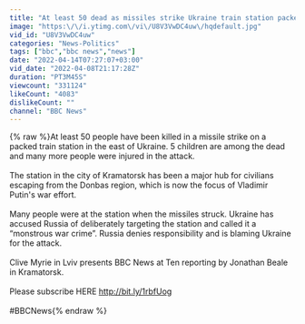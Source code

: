 ```yaml
---
title: "At least 50 dead as missiles strike Ukraine train station packed with civilians - BBC News"
image: "https:\/\/i.ytimg.com\/vi\/U8V3VwDC4uw\/hqdefault.jpg"
vid_id: "U8V3VwDC4uw"
categories: "News-Politics"
tags: ["bbc","bbc news","news"]
date: "2022-04-14T07:27:07+03:00"
vid_date: "2022-04-08T21:17:28Z"
duration: "PT3M45S"
viewcount: "331124"
likeCount: "4083"
dislikeCount: ""
channel: "BBC News"
---
```

{% raw %}At least 50 people have been killed in a missile strike on a packed train station in the east of Ukraine.   5 children are among the dead and many more people were injured in the attack.<br /><br />The station in the city of Kramatorsk has been a major hub for civilians escaping from the Donbas region, which is now the focus of Vladimir Putin's war effort.  <br /><br />Many people were at the station when the missiles struck.  Ukraine has accused Russia of deliberately targeting the station and called it a “monstrous war crime”.   Russia denies responsibility and is blaming Ukraine for the attack. <br /><br />Clive Myrie in Lviv presents BBC News at Ten reporting by Jonathan Beale in Kramatorsk.<br /><br />Please subscribe HERE <a rel="nofollow" target="blank" href="http://bit.ly/1rbfUog">http://bit.ly/1rbfUog</a><br /><br />#BBCNews{% endraw %}
